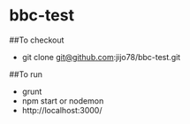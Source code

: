 # bbc-test
##To checkout
* git clone git@github.com:jijo78/bbc-test.git

##To run
* grunt
* npm start or nodemon
* http://localhost:3000/
